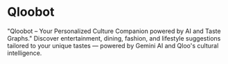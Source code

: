 # Qloobot
"Qloobot – Your Personalized Culture Companion powered by AI and Taste Graphs." Discover entertainment, dining, fashion, and lifestyle suggestions tailored to your unique tastes — powered by Gemini AI and Qloo's cultural intelligence.
